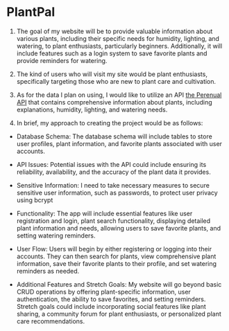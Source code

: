 # PlantPal

1. The goal of my website will be to provide valuable information about various plants, including their specific needs for humidity, lighting, and watering, to plant enthusiasts, particularly beginners. Additionally, it will include features such as a login system to save favorite plants and provide reminders for watering.

2. The kind of users who will visit my site would be plant enthusiasts, specifically targeting those who are new to plant care and cultivation.

3. As for the data I plan on using, I would like to utilize an API [the Perenual API](https://perenual.com/docs/api) that contains comprehensive information about plants, including explanations, humidity, lighting, and watering needs.

4. In brief, my approach to creating the project would be as follows:

  - Database Schema: The database schema will include tables to store user profiles, plant information, and favorite plants associated with user accounts.

  - API Issues: Potential issues with the API could include ensuring its reliability, availability, and the accuracy of the plant data it provides.

  - Sensitive Information: I need to take necessary measures to secure sensitive user information, such as passwords, to protect user privacy using bcrypt

  - Functionality: The app will include essential features like user registration and login, plant search functionality, displaying detailed plant information and needs, allowing users to save favorite plants, and setting watering reminders.

  - User Flow: Users will begin by either registering or logging into their accounts. They can then search for plants, view comprehensive plant information, save their favorite plants to their profile, and set watering reminders as needed.

  - Additional Features and Stretch Goals: My website will go beyond basic CRUD operations by offering plant-specific information, user authentication, the ability to save favorites, and setting reminders. Stretch goals could include incorporating social features like plant sharing, a community forum for plant enthusiasts, or personalized plant care recommendations.
